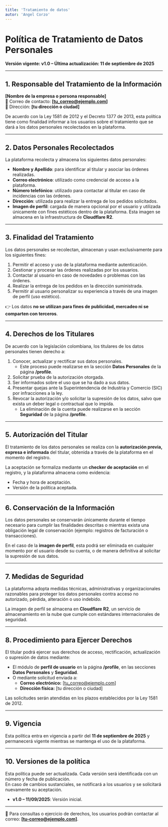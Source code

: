 ```yaml
---
title: 'Tratamiento de datos'
autor: 'Angel Corzo'
---
```


# Política de Tratamiento de Datos Personales

**Versión vigente: v1.0 – Última actualización: 11 de septiembre de 2025**

---

## 1. Responsable del Tratamiento de la Información

**[Nombre de la empresa o persona responsable]**  
📧 Correo de contacto: **[tu_correo@ejemplo.com]**  
📍 Dirección: **[tu dirección o ciudad]**

De acuerdo con la Ley 1581 de 2012 y el Decreto 1377 de 2013, esta política tiene como finalidad informar a los usuarios sobre el tratamiento que se dará a los datos personales recolectados en la plataforma.

---

## 2. Datos Personales Recolectados

La plataforma recolecta y almacena los siguientes datos personales:

- **Nombre y Apellido**: para identificar al titular y asociar las órdenes realizadas.
- **Correo electrónico**: utilizado como credencial de acceso a la plataforma.
- **Número telefónico**: utilizado para contactar al titular en caso de incidencias con las órdenes.
- **Dirección**: utilizada para realizar la entrega de los pedidos solicitados.
- **Imagen de perfil**: cargada de manera opcional por el usuario y utilizada únicamente con fines estéticos dentro de la plataforma. Esta imagen se almacena en la infraestructura de **Cloudflare R2**.

---

## 3. Finalidad del Tratamiento

Los datos personales se recolectan, almacenan y usan exclusivamente para los siguientes fines:

1. Permitir el acceso y uso de la plataforma mediante autenticación.
2. Gestionar y procesar las órdenes realizadas por los usuarios.
3. Contactar al usuario en caso de novedades o problemas con las órdenes.
4. Realizar la entrega de los pedidos en la dirección suministrada.
5. Permitir al usuario personalizar su experiencia a través de una imagen de perfil (uso estético).

👉 Los datos **no se utilizan para fines de publicidad, mercadeo ni se comparten con terceros**.

---

## 4. Derechos de los Titulares

De acuerdo con la legislación colombiana, los titulares de los datos personales tienen derecho a:

1. Conocer, actualizar y rectificar sus datos personales.
   - Este proceso puede realizarse en la sección **Datos Personales** de la página **/profile**.
2. Solicitar prueba de la autorización otorgada.
3. Ser informados sobre el uso que se ha dado a sus datos.
4. Presentar quejas ante la Superintendencia de Industria y Comercio (SIC) por infracciones a la ley.
5. Revocar la autorización y/o solicitar la supresión de los datos, salvo que exista un deber legal o contractual que lo impida.
   - La eliminación de la cuenta puede realizarse en la sección **Seguridad** de la página **/profile**.

---

## 5. Autorización del Titular

El tratamiento de los datos personales se realiza con la **autorización previa, expresa e informada** del titular, obtenida a través de la plataforma en el momento del registro.

La aceptación se formaliza mediante un **checker de aceptación** en el registro, y la plataforma almacena como evidencia:

- Fecha y hora de aceptación.
- Versión de la política aceptada.

---

## 6. Conservación de la Información

Los datos personales se conservarán únicamente durante el tiempo necesario para cumplir las finalidades descritas o mientras exista una obligación legal de conservación (ejemplo: registros de facturación o transacciones).

En el caso de la **imagen de perfil**, esta podrá ser eliminada en cualquier momento por el usuario desde su cuenta, o de manera definitiva al solicitar la supresión de sus datos.

---

## 7. Medidas de Seguridad

La plataforma adopta medidas técnicas, administrativas y organizacionales razonables para proteger los datos personales contra acceso no autorizado, pérdida, alteración o uso indebido.

La imagen de perfil se almacena en **Cloudflare R2**, un servicio de almacenamiento en la nube que cumple con estándares internacionales de seguridad.

---

## 8. Procedimiento para Ejercer Derechos

El titular podrá ejercer sus derechos de acceso, rectificación, actualización o supresión de datos mediante:

- El módulo de **perfil de usuario** en la página **/profile**, en las secciones **Datos Personales** y **Seguridad**.
- O mediante solicitud enviada a:
  - **Correo electrónico:** [tu_correo@ejemplo.com]
  - **Dirección física:** [tu dirección o ciudad]

Las solicitudes serán atendidas en los plazos establecidos por la Ley 1581 de 2012.

---

## 9. Vigencia

Esta política entra en vigencia a partir del **11 de septiembre de 2025** y permanecerá vigente mientras se mantenga el uso de la plataforma.

---

## 10. Versiones de la política

Esta política puede ser actualizada. Cada versión será identificada con un número y fecha de publicación.  
En caso de cambios sustanciales, se notificará a los usuarios y se solicitará nuevamente su aceptación.

- **v1.0 – 11/09/2025**: Versión inicial.

---

📩 Para consultas o ejercicio de derechos, los usuarios podrán contactar al correo: **[tu-correo@ejemplo.com]**.
